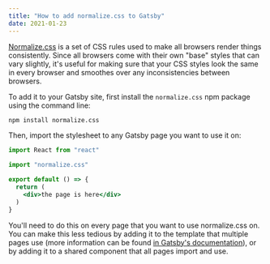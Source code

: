 ```yaml
---
title: "How to add normalize.css to Gatsby"
date: 2021-01-23
---
```

[Normalize.css](https://necolas.github.io/normalize.css/) is a set of CSS rules used to make all browsers render things consistently. Since all browsers come with their own "base" styles that can vary slightly, it's useful for making sure that your CSS styles look the same in every browser and smoothes over any inconsistencies between browsers.

To add it to your Gatsby site, first install the `normalize.css` npm package using the command line:

```bash
npm install normalize.css
```

Then, import the stylesheet to any Gatsby page you want to use it on:

```jsx
import React from "react"

import "normalize.css"

export default () => {
  return (
    <div>the page is here</div>
  )
}
```

You'll need to do this on every page that you want to use normalize.css on. You can make this less tedious by adding it to the template that multiple pages use (more information can be found [in Gatsby's documentation](https://www.gatsbyjs.org/blog/2019-05-02-how-to-build-a-blog-with-wordpress-and-gatsby-part-3/#creating-a-page-template)), or by adding it to a shared component that all pages import and use.
